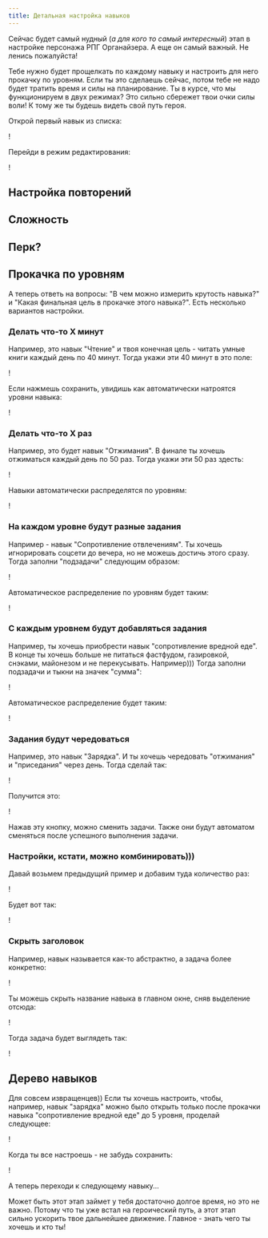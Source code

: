 ```yaml
---
title: Детальная настройка навыков
---
```


Сейчас будет самый нудный (*а для кого то самый интересный*) этап в настройке персонажа РПГ Органайзера. А еще он самый важный. Не ленись пожалуйста!

Тебе нужно будет прощелкать по каждому навыку и настроить для него прокачку по уровням. Если ты это сделаешь сейчас, потом тебе не надо будет тратить время и силы на планирование. Ты в курсе, что мы функционируем в двух режимах? Это сильно сбережет твои очки силы воли! К тому же ты будешь видеть свой путь героя.

Открой первый навык из списка:

!

Перейди в режим редактирования:

!

## Настройка повторений

## Сложность

## Перк?

## Прокачка по уровням

А теперь ответь на вопросы: "В чем можно измерить крутость навыка?" и "Какая финальная цель в прокачке этого навыка?". Есть несколько вариантов настройки.

### Делать что-то X минут

Например, это навык "Чтение" и твоя конечная цель - читать умные книги каждый день по 40 минут. Тогда укажи эти 40 минут в это поле:

!

Если нажмешь сохранить, увидишь как автоматически натроятся уровни навыка:

!

### Делать что-то X раз

Например, это будет навык "Отжимания". В финале ты хочешь отжиматься каждый день по 50 раз. Тогда укажи эти 50 раз здесть:

!

Навыки автоматически распределятся по уровням:

!

### На каждом уровне будут разные задания

Например - навык "Сопротивление отвлечениям". Ты хочешь игнорировать соцсети до вечера, но не можешь достичь этого сразу. Тогда заполни "подзадачи" следующим образом:

!

Автоматическое распределение по уровням будет таким:

!

### С каждым уровнем будут добавляться задания

Например, ты хочешь приобрести навык "сопротивление вредной еде". В конце ты хочешь больше не питаться фастфудом, газировкой, снэками, майонезом и не перекусывать. Например))) Тогда заполни подзадачи и тыкни на значек "сумма":

!

Автоматическое распределение будет таким:

!

### Задания будут чередоваться

Например, это навык "Зарядка". И ты хочешь чередовать "отжимания" и "приседания" через день. Тогда сделай так:

!

Получится это:

!

Нажав эту кнопку, можно сменить задачи. Также они будут автоматом сменяться после успешного выполнения задачи.

### Настройки, кстати, можно комбинировать)))

Давай возьмем предыдущий пример и добавим туда количество раз:

!

Будет вот так:

!

### Скрыть заголовок

Например, навык называется как-то абстрактно, а задача более конкретно:

!

Ты можешь скрыть название навыка в главном окне, сняв выделение отсюда:

!

Тогда задача будет выглядеть так:

!

## Дерево навыков

Для совсем извращенцев)) Если ты хочешь настроить, чтобы, например, навык "зарядка" можно было открыть только после прокачки навыка "сопротивление вредной еде" до 5 уровня, проделай следующее:

!

Когда ты все настроешь - не забудь сохранить:

!

А теперь переходи к следующему навыку...

Может быть этот этап займет у тебя достаточно долгое время, но это не важно. Потому что ты уже встал на героический путь, а этот этап сильно ускорить твое дальнейшее движение. Главное - знать чего ты хочешь и кто ты!